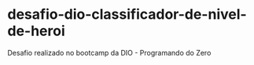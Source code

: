 # desafio-dio-classificador-de-nivel-de-heroi
 Desafio realizado no bootcamp da DIO - Programando do Zero
